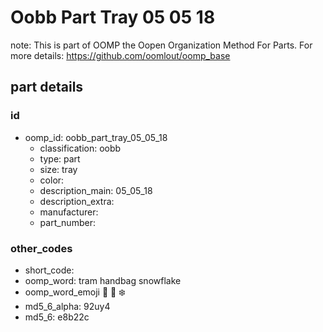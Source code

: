 # Oobb Part Tray 05 05 18  

note: This is part of OOMP the Oopen Organization Method For Parts. For more details: https://github.com/oomlout/oomp_base

##  part details





### id
* oomp_id: oobb_part_tray_05_05_18
  * classification: oobb
  * type: part
  * size: tray
  * color: 
  * description_main: 05_05_18
  * description_extra: 
  * manufacturer: 
  * part_number: 

### other_codes
* short_code: 
* oomp_word: tram handbag snowflake
* oomp_word_emoji :tram: :handbag: :snowflake:
* md5_6_alpha: 92uy4
* md5_6: e8b22c